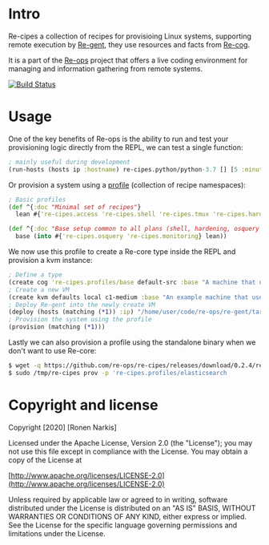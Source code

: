 # Intro

Re-cipes a collection of recipes for provisioing Linux systems, supporting remote execution by [Re-gent](https://github.com/re-ops/re-gent), they use resources and facts from  [Re-cog](https://github.com/re-ops/re-cog).

It is a part of the [Re-ops](https://re-ops.github.io/re-ops/) project that offers a live coding environment for managing and information gathering from remote systems.

[![Build Status](https://travis-ci.org/re-ops/re-cipes.png)](https://travis-ci.org/re-ops/re-cipes)

# Usage

One of the key benefits of Re-ops is the ability to run and test your provisioning logic directly from the REPL, we can test a single function:

```clojure
; mainly useful during development
(run-hosts (hosts ip :hostname) re-cipes.python/python-3.7 [] [5 :minute])
```

Or provision a system using a [profile](https://github.com/re-ops/re-cipes/blob/master/src/re_cipes/profiles.clj) (collection of recipe namespaces):

```clojure
; Basic profiles
(def ^{:doc "Minimal set of recipes"}
  lean #{'re-cipes.access 're-cipes.shell 're-cipes.tmux 're-cipes.hardening 're-cipes.cleanup})

(def ^{:doc "Base setup common to all plans (shell, hardening, osquery etc.)"}
  base (into #{'re-cipes.osquery 're-cipes.monitoring} lean))
```

We now use this profile to create a Re-core type inside the REPL and provision a kvm instance:

```clojure
; Define a type
(create cog 're-cipes.profiles/base default-src :base "A machine that uses the base profile")
; Create a new VM
(create kvm defaults local c1-medium :base "An example machine that uses the base profile")
; Deploy Re-gent into the newly create VM
(deploy (hosts (matching (*1)) :ip) "/home/user/code/re-ops/re-gent/target/re-gent")
; Provision the system using the profile
(provision (matching (*1)))
```

Lastly we can also provision a profile using the standalone binary when we don't want to use Re-core:

```bash
$ wget -q https://github.com/re-ops/re-cipes/releases/download/0.2.4/re-cipes -P /tmp
$ sudo /tmp/re-cipes prov -p 're-cipes.profiles/elasticsearch
```

# Copyright and license

Copyright [2020] [Ronen Narkis]

Licensed under the Apache License, Version 2.0 (the "License");
you may not use this file except in compliance with the License.
You may obtain a copy of the License at

  [http://www.apache.org/licenses/LICENSE-2.0](http://www.apache.org/licenses/LICENSE-2.0)

Unless required by applicable law or agreed to in writing, software
distributed under the License is distributed on an "AS IS" BASIS,
WITHOUT WARRANTIES OR CONDITIONS OF ANY KIND, either express or implied.
See the License for the specific language governing permissions and
limitations under the License.
